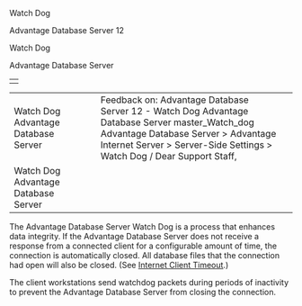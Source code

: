 Watch Dog




Advantage Database Server 12  

Watch Dog

Advantage Database Server

|  |
| --- |
|  |

|  |  |  |  |  |
| --- | --- | --- | --- | --- |
| Watch Dog  Advantage Database Server |  |  | Feedback on: Advantage Database Server 12 - Watch Dog Advantage Database Server master\_Watch\_dog Advantage Database Server > Advantage Internet Server > Server-Side Settings > Watch Dog / Dear Support Staff, |  |
| Watch Dog  Advantage Database Server |  |  |  |  |

The Advantage Database Server Watch Dog is a process that enhances data integrity. If the Advantage Database Server does not receive a response from a connected client for a configurable amount of time, the connection is automatically closed. All database files that the connection had open will also be closed. (See [Internet Client Timeout](master_internet_client_timeout.htm).)

The client workstations send watchdog packets during periods of inactivity to prevent the Advantage Database Server from closing the connection.
